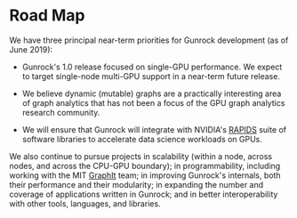 # Road Map

We have three principal near-term priorities for Gunrock development (as of June 2019):

-   Gunrock's 1.0 release focused on single-GPU performance. We expect to target single-node multi-GPU support in a near-term future release.

-   We believe dynamic (mutable) graphs are a practically interesting area of graph analytics that has not been a focus of the GPU graph analytics research community.

-   We will ensure that Gunrock will integrate with NVIDIA's [RAPIDS](https://rapids.ai/) suite of software libraries to accelerate data science workloads on GPUs.

We also continue to pursue projects in scalability (within a node, across nodes, and across the CPU-GPU boundary); in programmability, including working with the MIT [GraphIt](http://graphit-lang.org/) team; in improving Gunrock's internals, both their performance and their modularity; in expanding the number and coverage of applications written in Gunrock; and in better interoperability with other tools, languages, and libraries.
